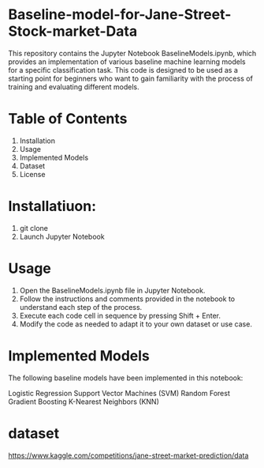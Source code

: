 # Baseline-model-for-Jane-Street-Stock-market-Data

This repository contains the Jupyter Notebook BaselineModels.ipynb, which provides an implementation of various baseline machine learning models for a specific classification task. This code is designed to be used as a starting point for beginners who want to gain familiarity with the process of training and evaluating different models.
# Table of Contents
1. Installation
2. Usage
3. Implemented Models
4. Dataset
5. License

# Installatiuon:
1. git clone 
2. Launch Jupyter Notebook
# Usage
1. Open the BaselineModels.ipynb file in Jupyter Notebook.
2. Follow the instructions and comments provided in the notebook to understand each step of the process.
3. Execute each code cell in sequence by pressing Shift + Enter.
4. Modify the code as needed to adapt it to your own dataset or use case.

# Implemented Models
The following baseline models have been implemented in this notebook:

Logistic Regression
Support Vector Machines (SVM)
Random Forest
Gradient Boosting
K-Nearest Neighbors (KNN)

# dataset
https://www.kaggle.com/competitions/jane-street-market-prediction/data
